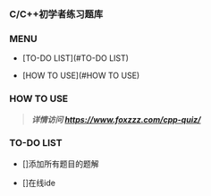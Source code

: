 ### C/C++初学者练习题库

### MENU

- [TO-DO LIST](#TO-DO LIST)

- [HOW TO USE](#HOW TO USE)

### HOW TO USE



> ***详情访问 https://www.foxzzz.com/cpp-quiz/***

### TO-DO LIST

+ []添加所有题目的题解

+ []在线ide
